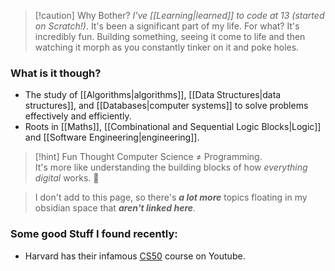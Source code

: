 > [!caution] Why Bother?
> *I've [[Learning|learned]] to code at 13 (started on Scratch!)*. It's been a significant part of my life. For what? It's incredibly fun. Building something, seeing it come to life and then watching it morph as you constantly tinker on it and poke holes. 

### What is it though?
- The study of [[Algorithms|algorithms]], [[Data Structures|data structures]], and [[Databases|computer systems]] to solve problems effectively and efficiently.  
- Roots in [[Maths]], [[Combinational and Sequential Logic Blocks|Logic]] and [[Software Engineering|engineering]]. 

> [!hint] Fun Thought
> Computer Science ≠ Programming.  
> It's more like understanding the building blocks of how *everything digital* works. 🧠

> I don't add to this page, so there's ***a lot more*** topics floating in my obsidian space that ***aren't linked here***.  

### Some good Stuff I found recently:
- Harvard has their infamous [CS50](https://cs50.harvard.edu/x/2023/) course on Youtube.

